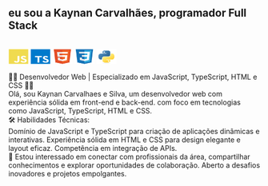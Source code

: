 ## eu sou a Kaynan Carvalhães, programador Full Stack

<div style="display: inline_block"><br>
  <img align="center" alt="Kaynan-Js" height="30" width="40" src="https://raw.githubusercontent.com/devicons/devicon/master/icons/javascript/javascript-plain.svg">
  <img align="center" alt="Kaynan-Ts" height="30" width="40" src="https://raw.githubusercontent.com/devicons/devicon/master/icons/typescript/typescript-plain.svg">
  <img align="center" alt="Kaynan-HTML" height="30" width="40" src="https://raw.githubusercontent.com/devicons/devicon/master/icons/html5/html5-original.svg">
  <img align="center" alt="Kaynan-CSS" height="30" width="40" src="https://raw.githubusercontent.com/devicons/devicon/master/icons/css3/css3-original.svg">
  <img align="center" alt="Kaynan-Python" height="30" width="40" src="https://raw.githubusercontent.com/devicons/devicon/master/icons/python/python-original.svg">
</div>
  
<div>
<br>
👨‍💻 Desenvolvedor Web | Especializado em JavaScript, TypeScript, HTML e CSS 👨‍💻
<br>
Olá, sou Kaynan Carvalhaes e Silva, um desenvolvedor web com experiência sólida em front-end e back-end. com foco em tecnologias como JavaScript, TypeScript, HTML e CSS.
<br>
🛠️ Habilidades Técnicas:
<br>
Domínio de JavaScript e TypeScript para criação de aplicações dinâmicas e interativas.
Experiência sólida em HTML e CSS para design elegante e layout eficaz.
Competência em integração de APIs.
<br>
🔗 Estou interessado em conectar com profissionais da área, compartilhar conhecimentos e explorar oportunidades de colaboração. Aberto a desafios inovadores e projetos empolgantes.

</div>
